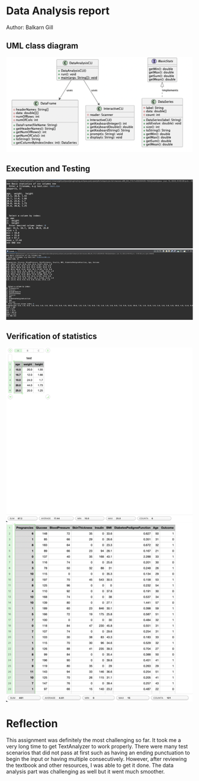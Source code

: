 # Data Analysis report
Author: Balkarn Gill

## UML class diagram

![alt text](Data_UML.png "UML Diagram")

## Execution and Testing

![alt text](Data1.png "Code Execution in Console")
![alt text](Data2.png "Code Execution in Console")

## Verification of statistics

![alt text](Dataproof0.png "Proof of statistics using Numbers")
![alt text](Dataproof.png "Proof of statistics using Numbers")

# Reflection

This assignment was definitely the most challenging so far. It took me a very long time to get TextAnalyzer to work properly. There were many test scenarios that did not pass at first such as having 
an ending punctuation to begin the input or having multiple consecutively. However, after reviewing
the textbook and other resources, I was able to get it done. The data analysis part was challenging as well but it went much smoother.
